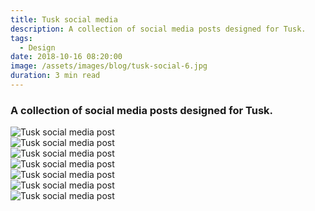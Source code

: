 ```yaml
---
title: Tusk social media
description: A collection of social media posts designed for Tusk.
tags:
  - Design
date: 2018-10-16 08:20:00
image: /assets/images/blog/tusk-social-6.jpg
duration: 3 min read
---
```

### A collection of social media posts designed for Tusk.

<div class="container"><div class="row"><div class="col-12"><div class="post-img-alt-container"><img data-src="{{ site.baseurl }}/assets/images/blog/tusk-social-1.jpg" class="lazy post-img-alt" alt="Tusk social media post" /></div></div></div></div>

<div class="container"><div class="row"><div class="col-12"><div class="post-img-alt-container"><img data-src="{{ site.baseurl }}/assets/images/blog/tusk-social-2.jpg" class="lazy post-img-alt" alt="Tusk social media post" /></div></div></div></div>

<div class="container"><div class="row"><div class="col-12"><div class="post-img-alt-container"><img data-src="{{ site.baseurl }}/assets/images/blog/tusk-social-3.jpg" class="lazy post-img-alt" alt="Tusk social media post" /></div></div></div></div>

<div class="container"><div class="row"><div class="col-12"><div class="post-img-alt-container"><img data-src="{{ site.baseurl }}/assets/images/blog/tusk-social-4.jpg" class="lazy post-img-alt" alt="Tusk social media post" /></div></div></div></div>

<div class="container"><div class="row"><div class="col-12"><div class="post-img-alt-container"><img data-src="{{ site.baseurl }}/assets/images/blog/tusk-social-5.jpg" class="lazy post-img-alt" alt="Tusk social media post" /></div></div></div></div>

<div class="container"><div class="row"><div class="col-12"><div class="post-img-alt-container"><img data-src="{{ site.baseurl }}/assets/images/blog/tusk-social-6.jpg" class="lazy post-img-alt" alt="Tusk social media post" /></div></div></div></div>

<div class="container"><div class="row"><div class="col-12"><div class="post-img-alt-container"><img data-src="{{ site.baseurl }}/assets/images/blog/tusk-social-7.jpg" class="lazy post-img-alt" alt="Tusk social media post" /></div></div></div></div>
